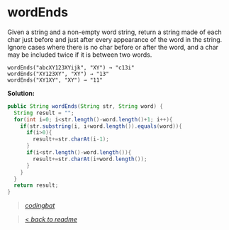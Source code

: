 # wordEnds

Given a string and a non-empty word string, return a string made of each char just before and just after every appearance of the word in the string. Ignore cases where there is no char before or after the word, and a char may be included twice if it is between two words.

```
wordEnds("abcXY123XYijk", "XY") → "c13i"
wordEnds("XY123XY", "XY") → "13"
wordEnds("XY1XY", "XY") → "11"
```

**Solution:**

```java
public String wordEnds(String str, String word) {
  String result = "";
  for(int i=0; i<str.length()-word.length()+1; i++){
    if(str.substring(i, i+word.length()).equals(word)){
      if(i>0){
        result+=str.charAt(i-1);
      }
      if(i<str.length()-word.length()){
        result+=str.charAt(i+word.length());
      }
    }
  }
  return result;
}
```

> _[codingbat](https://codingbat.com/prob/p147538)_

> [< _back to readme_](/README.md)